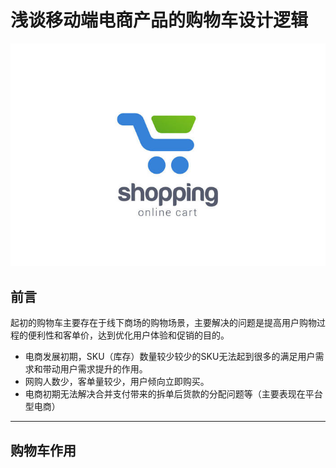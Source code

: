 # 浅谈移动端电商产品的购物车设计逻辑

![](/assets/1745932-7186c2d99930038d.jpg)

## 前言

起初的购物车主要存在于线下商场的购物场景，主要解决的问题是提高用户购物过程的便利性和客单价，达到优化用户体验和促销的目的。

* 电商发展初期，SKU（库存）数量较少较少的SKU无法起到很多的满足用户需求和带动用户需求提升的作用。
* 网购人数少，客单量较少，用户倾向立即购买。
* 电商初期无法解决合并支付带来的拆单后货款的分配问题等（主要表现在平台型电商）

<hr/>

## 购物车作用

